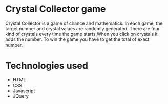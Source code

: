 # Crystal Collector game

Crystal Collector is a game of chance and mathematics. In each game, the target number and crystal values are randomly generated. There are four kind of crystals every time the game starts.When you click on crystals it adds the number. To win the game you have to get the total of exact number.

# Technologies used

* HTML
* CSS
* Javascript
* JQuery